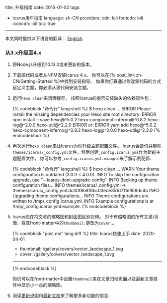 title: 升级指南
date: 2016-01-02
tags:
- Icarus用户指南
language: zh-CN
providers:
    cdn: loli
    fontcdn: loli
    iconcdn: loli
toc: true
---

<article class="message message-immersive is-primary">
<div class="message-body">
<i class="fas fa-globe-americas mr-2"></i>本文同时提供以下语言的翻译：
<a href="{% post_path en/Upgrade-Guide %}">English</a>.
</div>
</article>

<!-- more -->

### 从3.x升级至4.x

1. 将Node.js升级到10.13.0或者更新的版本。

2. 下载源代码或者从NPM安装Icarus 4.x。
   你可以在{% post_link zh-CN/Getting-Started %}中找到安装指导。
   如果你打算通过修改源代码的方式自定义主题，你必须从源代码安装主题。

3. 运行`hexo clean`来清理缓存。
   按照Icarus的提示安装缺失的依赖软件包：

   {% codeblock "命令行" lang:shell %}
   $ hexo clean
   ...
   ERROR Please install the missing dependencies your Hexo site root directory:
   ERROR npm install --save hexo@^5.0.2 hexo-component-inferno@^0.8.2 hexo-log@^2.0.0 hexo-util@^2.2.0
   ERROR or:
   ERROR yarn add hexo@^5.0.2 hexo-component-inferno@^0.8.2 hexo-log@^2.0.0 hexo-util@^2.2.0
   {% endcodeblock %}

4. 再次运行`hexo clean`来让Icarus为你升级主题配置文件。
   Icarus会备份并删除`themes/icarus/_config.yml`文件，然后创建`_config.icarus.yml`作为新的主题配置文件。
   你可以参考`_config.icarus.yml.example`来了解示例配置.

   {% codeblock "命令行" lang:shell %}
   $ hexo clean
   ...
   WARN  Your theme configuration is outdated (3.0.0 < 4.0.0).
   INFO  To skip the configuration upgrade, use "--icarus-dont-upgrade-config".
   INFO  Backing up theme configuration files...
   INFO  themes/icarus/_config.yml => themes/icarus/_config.yml.dc00f8b8f8bc03ede351d711e958dc4b
   INFO  Upgrading theme configurations...
   INFO  Theme configurations are written to /tmp/_config.icarus.yml.
   INFO  Example configurations is at /tmp/_config.icarus.yml.example.
   {% endcodeblock %}

5. Icarus现在将文章的缩略图和封面图区别对待。
   对于有缩略图的所有文章/页面，将其front-matter中的`thumbnail:`更改为`cover:`。

   {% codeblock "post.md" lang:diff %}
     title: Icarus快速上手
     date: 2020-04-01
   - thumbnail: /gallery/covers/vector_landscape_1.svg
   + cover: /gallery/covers/vector_landscape_1.svg
   ---
   {% endcodeblock %}

   你仍可以在front-matter中设置`thumbnail`来在文章归档页面以及最新文章挂件中显示小一点的缩略图。

6. 阅读[更新说明](https://github.com/ppoffice/hexo-theme-icarus/releases)和[最新文档](https://ppoffice.github.io/hexo-theme-icarus/categories/)来了解更多新功能的信息.
